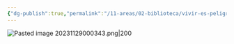 ```yaml
---
{"dg-publish":true,"permalink":"/11-areas/02-biblioteca/vivir-es-peligroso/","noteIcon":""}
---
```


![Pasted image 20231129000343.png|200](/img/user/02%20Image/Pasted%20image%2020231129000343.png)